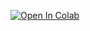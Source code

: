 
[![Open In Colab](https://colab.research.google.com/assets/colab-badge.svg)](https://colab.research.google.com/drive/16h4FQPLm9m4JNyZredtDc9-TBRdmFdyn?authuser=3)
